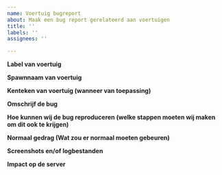 ```yaml
---
name: Voertuig bugreport
about: Maak een bug report gerelateerd aan voertuigen
title: ''
labels: ''
assignees: ''

---
```


**Label van voertuig**


**Spawnnaam van voertuig**


**Kenteken van voertuig (wanneer van toepassing)**


**Omschrijf de bug**


**Hoe kunnen wij de bug reproduceren (welke stappen moeten wij maken om dit ook te krijgen)**


**Normaal gedrag (Wat zou er normaal moeten gebeuren)**


**Screenshots en/of logbestanden**


**Impact op de server**
